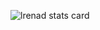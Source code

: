 <p>
<img align="center" src="https://github-readme-stats.vercel.app/api/top-langs?username=lrenad&theme=nightowl&title_color=ffffff&text_color=ffffff&bg_color=000000&hide_border=true&layout=compact" alt="lrenad stats card" /></p>
